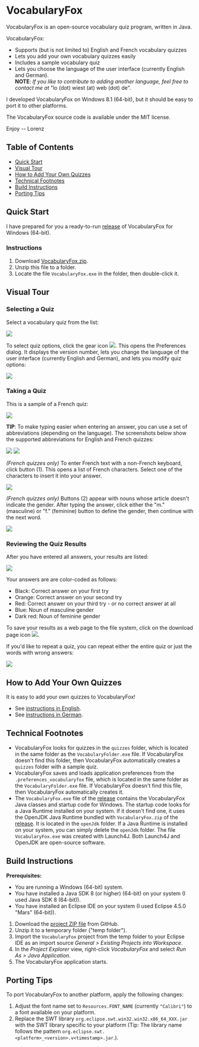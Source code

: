 # VocabularyFox

VocabularyFox is an open-source vocabulary quiz program, written in Java.

VocabularyFox:
* Supports (but is not limited to) English and French vocabulary quizzes
* Lets you add your own vocabulary quizzes easily
* Includes a sample vocabulary quiz
* Lets you choose the language of the user interface (currently English and German).  
**NOTE**: _If you like to contribute to adding another language, feel free to contact me at_ "lo (dot) wiest (at) web (dot) de".

I developed VocabularyFox on Windows 8.1 (64-bit), but it should be easy to port it to other platforms.

The VocabularyFox source code is available under the MIT license.

Enjoy -- Lorenz

## Table of Contents

* [Quick Start](#quick-start)
* [Visual Tour](#visual-tour)
* [How to Add Your Own Quizzes](#how-to-add-your-own-quizzes)
* [Technical Footnotes](#technical-footnotes)
* [Build Instructions](#build-instructions)
* [Porting Tips](#porting-tips)

## Quick Start

I have prepared for you a ready-to-run [release](https://github.com/lwiest/VocabularyFox/releases/latest) of VocabularyFox for Windows (64-bit).

### Instructions

1. Download [VocabularyFox.zip](https://github.com/lwiest/VocabularyFox/releases/download/v2.0/VocabularyFox.zip).
2. Unzip this file to a folder.
3. Locate the file `VocabularyFox.exe` in the folder, then double-click it.

## Visual Tour

### Selecting a Quiz

Select a vocabulary quiz from the list:

<img src="pics/pic01.png"/>

To select quiz options, click the gear icon <img src="pics/pic02.png"/>. This opens the Preferences dialog. It displays the version number, lets you change the language of the user interface (currently English and German), and lets you modify quiz options:

<img src="pics/pic03.png"/>

### Taking a Quiz

This is a sample of a French quiz:

<img src="pics/pic06.png"/>

**TIP**: To make typing easier when entering an answer, you can use a set of abbreviations (depending on the language). The screenshots below show the supported abbreviations for English and French quizzes:

<img src="pics/pic04.png"/> <img src="pics/pic05.png"/>

_(French quizzes only)_ To enter French text with a non-French keyboard, click button (1). This opens a list of French characters. Select one of the characters to insert it into your answer.

<img src="pics/pic07.png"/>

_(French quizzes only)_ Buttons (2) appear with nouns whose article doesn't indicate the gender. After typing the answer, click either the "m." (masculine) or "f." (feminine) button to define the gender, then continue with the next word.

<img src="pics/pic08.png"/>

### Reviewing the Quiz Results

After you have entered all answers, your results are listed:

<img src="pics/pic09.png"/>

Your answers are are color-coded as follows: 
* Black: Correct answer on your first try
* Orange: Correct answer on your second try
* Red: Correct answer on your third try - or no correct answer at all
* Blue: Noun of masculine gender
* Dark red: Noun of feminine gender

To save your results as a web page to the file system, click on the download page icon <img src="pics/pic10.png"/>.

If you'd like to repeat a quiz, you can repeat either the entire quiz or just the words with wrong answers:

<img src="pics/pic11.png"/>

## How to Add Your Own Quizzes

It is easy to add your own quizzes to VocabularyFox!
* See [instructions in English](doc/VocabularyFox.Instructions.English.pdf).
* See [instructions in German](doc/VocabularyFox.Instructions.German.pdf).

## Technical Footnotes

* VocabularyFox looks for quizzes in the `quizzes` folder, which is located in the same folder as the `VocabularyFolder.exe` file. If VocabularyFox doesn't find this folder, then VocabularyFox automatically creates a `quizzes` folder with a sample quiz.
* VocabularyFox saves and loads application preferences from the `.preferences_vocabularyfox` file, which is located in the same folder as the `VocabularyFolder.exe` file. If VocabularyFox doesn't find this file, then VocabularyFox automatically creates it.
* The `VocabularyFox.exe` file of the [release](https://github.com/lwiest/VocabularyFox/releases/latest) contains the VocabularyFox Java classes and startup code for Windows. The startup code looks for a Java Runtime installed on your system. If it doesn't find one, it uses the OpenJDK Java Runtime bundled with `VocabularyFox.zip` of the [release](https://github.com/lwiest/VocabularyFox/releases/latest). It is located in the `openJdk` folder. If a Java Runtime is installed on your system, you can simply delete the `openJdk` folder. The file `VocabularyFox.exe` was created with Launch4J. Both Launch4J and OpenJDK are open-source software.

## Build Instructions

**Prerequisites:**
* You are running a Windows (64-bit) system.
* You have installed a Java SDK 8 (or higher) (64-bit) on your system (I used Java SDK 8 (64-bit)).
* You have installed an Eclipse IDE on your system (I used Eclipse 4.5.0 "Mars" (64-bit)).

1. Download the [project ZIP file](https://github.com/lwiest/VocabularyFox/archive/master.zip) from GitHub.
2. Unzip it to a temporary folder ("temp folder").
3. Import the `VocabularyFox` project from the temp folder to your Eclipse IDE as an import source _General > Existing Projects into Workspace_.
4. In the _Project Explorer_ view, right-click _VocabularyFox_ and select _Run As > Java Application_.
5. The VocabularyFox application starts.

## Porting Tips

To port VocabularyFox to another platform, apply the following changes:

1. Adjust the font name set to `Resources.FONT_NAME` (currently `"Calibri"`) to a font available on your platform.
2. Replace the SWT library `org.eclipse.swt.win32.win32.x86_64_XXX.jar` with the SWT library specific to your platform (Tip: The library name follows the pattern `org.eclipse.swt.<platform>_<version>.v<timestamp>.jar`.).
